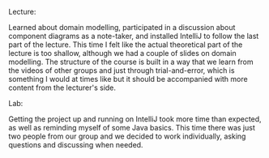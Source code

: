 Lecture:

Learned about domain modelling, participated in a discussion about component diagrams as a note-taker, and
installed IntelliJ to follow the last part of the lecture. This time I felt like the actual theoretical part
of the lecture is too shallow, although we had a couple of slides on domain modelling. The structure of the
course is built in a way that we learn from the videos of other groups and just through trial-and-error,
which is something I would at times like but it should be accompanied with more content from the lecturer's side.

Lab:

Getting the project up and running on IntelliJ took more time than expected, as well as reminding myself of
some Java basics. This time there was just two people from our group and we decided to work individually, asking
questions and discussing when needed.
